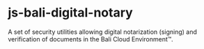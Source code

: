 # js-bali-digital-notary
A set of security utilities allowing digital notarization (signing) and verification of documents in the Bali Cloud Environment™.

